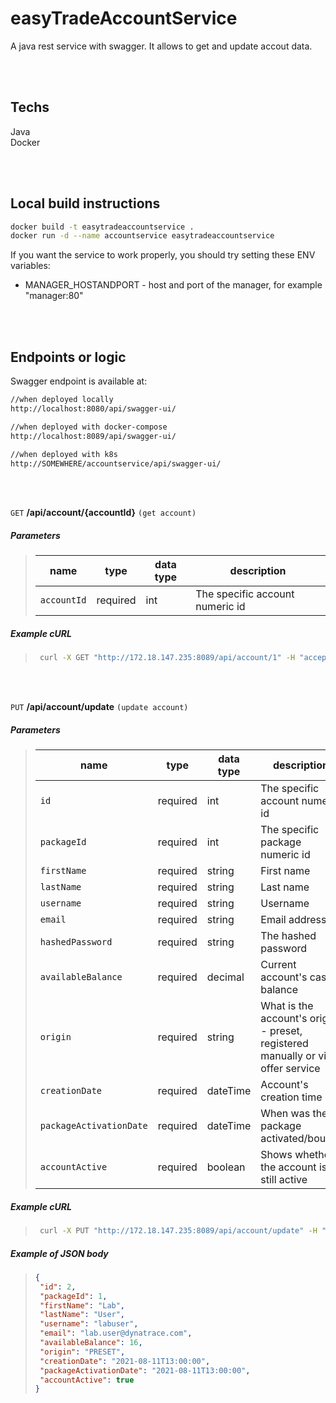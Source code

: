# easyTradeAccountService
A java rest service with swagger. It allows to get and update accout data.

<br/><br/>

## Techs
Java  
Docker

<br/><br/>

## Local build instructions
```sh
docker build -t easytradeaccountservice .
docker run -d --name accountservice easytradeaccountservice
```
If you want the service to work properly, you should try setting these ENV variables:
- MANAGER_HOSTANDPORT - host and port of the manager, for example "manager:80"

<br/><br/>

## Endpoints or logic
Swagger endpoint is available at:
```sh
//when deployed locally
http://localhost:8080/api/swagger-ui/

//when deployed with docker-compose
http://localhost:8089/api/swagger-ui/

//when deployed with k8s
http://SOMEWHERE/accountservice/api/swagger-ui/
```

<br/><br/>

`GET` <b>/api/account/{accountId}</b> `(get account)`

##### Parameters
> | name | type | data type | description |
> |------|------|-----------|-------------|
> | `accountId` | required | int | The specific account numeric id |

##### Example cURL
> ```bash
>  curl -X GET "http://172.18.147.235:8089/api/account/1" -H "accept: */*"
> ```

<br/><br/>

`PUT` <b>/api/account/update</b> `(update account)`

##### Parameters
> | name | type | data type | description |
> |------|------|-----------|-------------|
> | `id` |  required | int   | The specific account numeric id |
> | `packageId` |  required | int   | The specific package numeric id |
> | `firstName` |  required | string | First name |
> | `lastName` |  required | string | Last name |
> | `username` |  required | string | Username |
> | `email` |  required | string | Email address |
> | `hashedPassword` |  required | string | The hashed password |
> | `availableBalance` |  required | decimal | Current account's cash balance |
> | `origin` |  required | string | What is the account's origin - preset, registered manually or via offer service |
> | `creationDate` |  required | dateTime | Account's creation time |
> | `packageActivationDate` |  required | dateTime | When was the package activated/bought |
> | `accountActive` |  required | boolean | Shows whether the account is still active |

##### Example cURL
> ```bash
>  curl -X PUT "http://172.18.147.235:8089/api/account/update" -H "accept: */*" -H "Content-Type: application/json" -d "{ \"id\": 2, \"packageId\": 1, \"firstName\": \"Lab\", \"lastName\": \"User\", \"username\": \"labuser\", \"email\": \"lab.user@dynatrace.com\", \"hashedPassword\": \"f7d048204bb7d898447148643429481bb3bfc70eefb126ad37fe577c4ffd1381\", \"availableBalance\": 17, \"origin\": \"PRESET\", \"creationDate\": \"2021-08-11T13:00:00.000+00:00\", \"packageActivationDate\": \"2021-08-11T13:00:00.000+00:00\", \"accountActive\": true}"
> ```

##### Example of JSON body
> ```json
>{
>  "id": 2,
>  "packageId": 1,
>  "firstName": "Lab",
>  "lastName": "User",
>  "username": "labuser",
>  "email": "lab.user@dynatrace.com",
>  "availableBalance": 16,
>  "origin": "PRESET",
>  "creationDate": "2021-08-11T13:00:00",
>  "packageActivationDate": "2021-08-11T13:00:00",
>  "accountActive": true
>}
> ```

<br/><br/>

